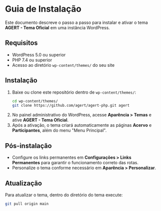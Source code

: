 # Guia de Instalação

Este documento descreve o passo a passo para instalar e ativar o tema **AGERT - Tema Oficial** em uma instância WordPress.

## Requisitos
- WordPress 5.0 ou superior
- PHP 7.4 ou superior
- Acesso ao diretório `wp-content/themes/` do seu site

## Instalação
1. Baixe ou clone este repositório dentro de `wp-content/themes/`:
   ```bash
   cd wp-content/themes/
   git clone https://github.com/agert/agert-php.git agert
   ```
2. No painel administrativo do WordPress, acesse **Aparência > Temas** e ative **AGERT - Tema Oficial**.
3. Após a ativação, o tema criará automaticamente as páginas **Acervo** e **Participantes**, além do menu "Menu Principal".

## Pós-instalação
- Configure os links permanentes em **Configurações > Links Permanentes** para garantir o funcionamento correto das rotas.
- Personalize o tema conforme necessário em **Aparência > Personalizar**.

## Atualização
Para atualizar o tema, dentro do diretório do tema execute:
```bash
git pull origin main
```

